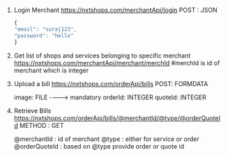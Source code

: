 1. Login Merchant
   https://nxtshops.com/merchantApi/login
   POST : JSON

   ```javascript
   {
   "email": "suraj123",
   "password": "hello"
   }
   ```

2. Get list of shops and services belonging to specific merchant
   https://nxtshops.com/merchantApi/merchant/merchId
   #merchId is id of merchant which is integer

3. Upload a bill
   https://nxtshops.com/orderApi/bills
   POST: FORMDATA

   image: FILE ----> mandatory
   orderId: INTEGER
   quoteId: INTEGER

4. Retrieve Bills
   https://nxtshops.com/orderApi/bills/@merchantId/@type/@orderQuoteId
   METHOD : GET

   @merchantId : id of merchant
   @type : either for service or order
   @orderQuoteId : based on @type provide order or quote id